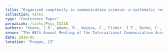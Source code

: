 ```yaml
---
title: "Organized complexity in communication science: a systematic review and meta-analysis of psychophysiological methods in communication"
collection: talks
type: "Conference Paper"
permalink: /talks/Phys_ICA18
authors: "Keene, J.R., Adams, R., Najera, C., Fisher. J.T., Berke, C., & Bolls, P."
venue: "The 68th Annual Meeting of the International Communication Association"
date: 2018-05
location: "Prague, CZ"
---
```

